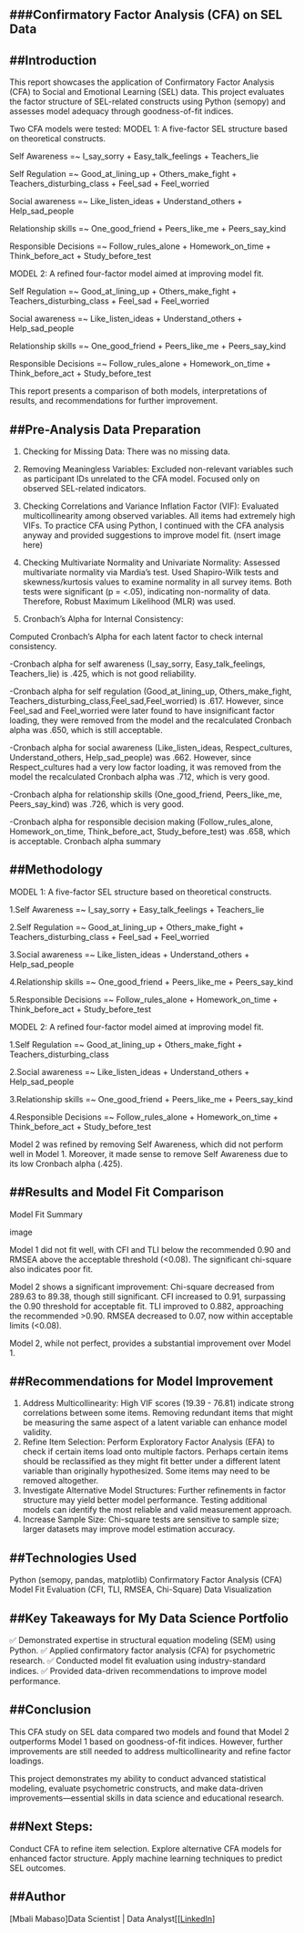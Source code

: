 ###Confirmatory Factor Analysis (CFA) on SEL Data 
---

##Introduction
---

This report showcases the application of Confirmatory Factor Analysis (CFA) to Social and Emotional Learning (SEL) data. This project evaluates the factor structure
of SEL-related constructs using Python (semopy) and assesses model adequacy through goodness-of-fit indices.

Two CFA models were tested:
MODEL 1: A five-factor SEL structure based on theoretical constructs.

Self Awareness =~ I_say_sorry + Easy_talk_feelings + Teachers_lie 

Self Regulation =~ Good_at_lining_up + Others_make_fight + Teachers_disturbing_class + Feel_sad + Feel_worried 

Social awareness =~ Like_listen_ideas + Understand_others + Help_sad_people

Relationship skills =~ One_good_friend + Peers_like_me + Peers_say_kind 

Responsible Decisions =~ Follow_rules_alone + Homework_on_time + Think_before_act + Study_before_test

MODEL 2: A refined four-factor model aimed at improving model fit.

Self Regulation =~ Good_at_lining_up + Others_make_fight + Teachers_disturbing_class + Feel_sad + Feel_worried 

Social awareness =~ Like_listen_ideas + Understand_others + Help_sad_people

Relationship skills =~ One_good_friend + Peers_like_me + Peers_say_kind

Responsible Decisions =~ Follow_rules_alone + Homework_on_time + Think_before_act + Study_before_test

This report presents a comparison of both models, interpretations of results, and recommendations for further improvement.

##Pre-Analysis Data Preparation
---
1. Checking for Missing Data:
There was no missing data.

2. Removing Meaningless Variables:
Excluded non-relevant variables such as participant IDs unrelated to the CFA model.
Focused only on observed SEL-related indicators.

3. Checking Correlations and Variance Inflation Factor (VIF):
Evaluated multicollinearity among observed variables.
All items had extremely high VIFs. To practice CFA using Python, I continued with the CFA analysis anyway and provided
suggestions to improve model fit.
(nsert image here)

4. Checking Multivariate Normality and Univariate Normality:
Assessed multivariate normality via Mardia’s test.
Used Shapiro-Wilk tests and skewness/kurtosis values to examine normality in all survey items.
Both tests were significant (p = <.05), indicating non-normality of data. Therefore, Robust Maximum Likelihood (MLR) was used.

5. Cronbach’s Alpha for Internal Consistency:
   
Computed Cronbach’s Alpha for each latent factor to check internal consistency.

-Cronbach alpha for self awareness (I_say_sorry, Easy_talk_feelings, Teachers_lie) is .425, which is not good reliability.

-Cronbach alpha for self regulation (Good_at_lining_up, Others_make_fight, Teachers_disturbing_class,Feel_sad,Feel_worried)
is .617. However, since Feel_sad and Feel_worried were later found to have insignificant factor loading, they were removed
from the model and the recalculated Cronbach alpha was .650, which is still acceptable.

-Cronbach alpha for social awareness (Like_listen_ideas, Respect_cultures, Understand_others, Help_sad_people) was .662.
However, since Respect_cultures had a very low factor loading, it was removed from the model the recalculated Cronbach alpha was .712, which is very good.

-Cronbach alpha for relationship skills (One_good_friend, Peers_like_me, Peers_say_kind) was .726, which is very good.

-Cronbach alpha for responsible decision making (Follow_rules_alone, Homework_on_time, Think_before_act, Study_before_test) was .658, which is acceptable.
Cronbach alpha summary

##Methodology
---
MODEL 1: A five-factor SEL structure based on theoretical constructs.

1.Self Awareness =~ I_say_sorry + Easy_talk_feelings + Teachers_lie 

2.Self Regulation =~ Good_at_lining_up + Others_make_fight + Teachers_disturbing_class + Feel_sad + Feel_worried 

3.Social awareness =~ Like_listen_ideas + Understand_others + Help_sad_people

4.Relationship skills =~ One_good_friend + Peers_like_me + Peers_say_kind 

5.Responsible Decisions =~ Follow_rules_alone + Homework_on_time + Think_before_act + Study_before_test

MODEL 2: A refined four-factor model aimed at improving model fit.

1.Self Regulation =~ Good_at_lining_up + Others_make_fight + Teachers_disturbing_class 

2.Social awareness =~ Like_listen_ideas + Understand_others + Help_sad_people

3.Relationship skills =~ One_good_friend + Peers_like_me + Peers_say_kind

4.Responsible Decisions =~ Follow_rules_alone + Homework_on_time + Think_before_act + Study_before_test

Model 2 was refined by removing Self Awareness, which did not perform well in Model 1. Moreover, it made sense to remove 
Self Awareness due to its low Cronbach alpha (.425).

##Results and Model Fit Comparison
---
Model Fit Summary

image

Model 1 did not fit well, with CFI and TLI below the recommended 0.90 and RMSEA above the acceptable threshold (<0.08). 
The significant chi-square also indicates poor fit.

Model 2 shows a significant improvement:
Chi-square decreased from 289.63 to 89.38, though still significant.
CFI increased to 0.91, surpassing the 0.90 threshold for acceptable fit.
TLI improved to 0.882, approaching the recommended >0.90.
RMSEA decreased to 0.07, now within acceptable limits (<0.08).

Model 2, while not perfect, provides a substantial improvement over Model 1.

##Recommendations for Model Improvement
---
1. Address Multicollinearity:
High VIF scores (19.39 - 76.81) indicate strong correlations between some items.
Removing redundant items that might be measuring the same aspect of a latent variable can enhance model validity.
2. Refine Item Selection:
Perform Exploratory Factor Analysis (EFA) to check if certain items load onto multiple factors. Perhaps certain
items should be reclassified as they might fit better under a different latent variable than originally
hypothesized. Some items may need to be removed altogether. 
3. Investigate Alternative Model Structures:
Further refinements in factor structure may yield better model performance. Testing additional models can identify the most reliable and valid measurement approach.
4. Increase Sample Size:
Chi-square tests are sensitive to sample size; larger datasets may improve model estimation accuracy.

##Technologies Used
---
Python (semopy, pandas, matplotlib)
Confirmatory Factor Analysis (CFA)
Model Fit Evaluation (CFI, TLI, RMSEA, Chi-Square)
Data Visualization

##Key Takeaways for My Data Science Portfolio
---
✅ Demonstrated expertise in structural equation modeling (SEM) using Python.
✅ Applied confirmatory factor analysis (CFA) for psychometric research.
✅ Conducted model fit evaluation using industry-standard indices.
✅ Provided data-driven recommendations to improve model performance.

##Conclusion
---
This CFA study on SEL data compared two models and found that Model 2 outperforms Model 1 based on goodness-of-fit indices. However, further improvements are still needed to address multicollinearity and refine factor loadings.

This project demonstrates my ability to conduct advanced statistical modeling, evaluate psychometric constructs, and make data-driven improvements—essential skills in data science and educational research.

##Next Steps:
---
Conduct CFA to refine item selection.
Explore alternative CFA models for enhanced factor structure.
Apply machine learning techniques to predict SEL outcomes.

##Author
---
[Mbali Mabaso]Data Scientist | Data Analyst[[[LinkedIn](https://www.linkedin.com/jobs/view/4106488511/)]

